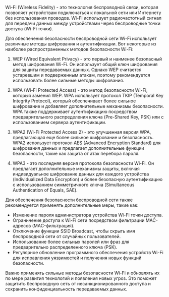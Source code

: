 Wi-Fi (Wireless Fidelity) - это технология беспроводной связи, которая позволяет устройствам подключаться к локальной сети или Интернету без использования проводов. Wi-Fi использует радиочастотный сигнал для передачи данных между устройствами через беспроводные точки доступа (Wi-Fi точки).

Для обеспечения безопасности беспроводной сети Wi-Fi использует различные методы шифрования и аутентификации. Вот некоторые из наиболее распространенных методов безопасности Wi-Fi:

1. WEP (Wired Equivalent Privacy) - это первый и наименее безопасный метод шифрования Wi-Fi. Он использует общий ключ шифрования для защиты передаваемых данных. Однако WEP считается устаревшим и подверженным атакам, поэтому рекомендуется использовать более сильные методы шифрования.

2. WPA (Wi-Fi Protected Access) - это метод безопасности Wi-Fi, который заменил WEP. WPA использует протокол TKIP (Temporal Key Integrity Protocol), который обеспечивает более сильное шифрование и добавляет дополнительные механизмы безопасности. WPA также поддерживает аутентификацию посредством предварительного распределения ключа (Pre-Shared Key, PSK) или с использованием сервера аутентификации.

3. WPA2 (Wi-Fi Protected Access 2) - это улучшенная версия WPA, предлагающая еще более сильное шифрование и безопасность. WPA2 использует протокол AES (Advanced Encryption Standard) для шифрования данных и предлагает дополнительные функции безопасности, такие как защита от атак перебора пароля.

4. WPA3 - это последняя версия протокола безопасности Wi-Fi. Он предлагает дополнительные механизмы защиты, включая индивидуальное шифрование данных для каждого устройства (Individualized Data Encryption) и более безопасную аутентификацию с использованием симметричного ключа (Simultaneous Authentication of Equals, SAE).

Для обеспечения безопасности беспроводной сети также рекомендуется применять дополнительные меры, такие как:

- Изменение пароля администратора устройства Wi-Fi точки доступа.
- Ограничение доступа к Wi-Fi сети посредством фильтрации MAC-адресов (MAC-фильтрация).
- Отключение функции SSID Broadcast, чтобы скрыть имя беспроводной сети от случайных пользователей.
- Использование более сильных паролей или фраз для предварительно распределенного ключа (PSK).
- Регулярное обновление программного обеспечения устройств Wi-Fi для исправления уязвимостей и получения новых функций безопасности.

Важно применять сильные методы безопасности Wi-Fi и обновлять их по мере развития технологий и появления новых угроз. Это поможет защитить беспроводную сеть от несанкционированного доступа и сохранить конфиденциальность передаваемых данных.